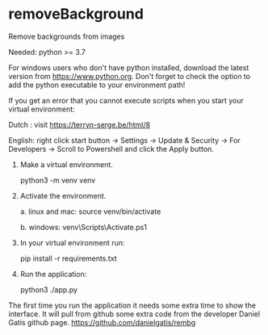 # removeBackground
Remove backgrounds from images

Needed: python >= 3.7

For windows users who don't have python installed, download the latest version from https://www.python.org.
Don't forget to check the option to add the python executable to your environment path!

If you get an error that you cannot execute scripts when you start your virtual environment:

Dutch : visit https://terryn-serge.be/html/8

English: right click start button -> Settings -> Update & Security -> For Developers -> Scroll to Powershell and click the Apply button.


1. Make a virtual environment.

    python3 -m venv venv

2. Activate the environment.

    a. linux and mac:
        source venv/bin/activate

    b. windows:
        venv\Scripts\Activate.ps1

3. In your virtual environment run:

    pip install -r requirements.txt

4. Run the application:

    python3 ./app.py

The first time you run the application it needs some extra time to show the interface.
It will pull from github some extra code from the developer Daniel Gatis github page.
https://github.com/danielgatis/rembg



